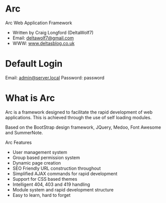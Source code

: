 Arc
=====

Arc Web Application Framework
 - Written by Craig Longford (DeltaWolf7)
 - Email: deltawolf7@gmail.com
 - WWW: www.deltasblog.co.uk

Default Login
=============

Email: admin@server.local
Password: password


What is Arc
===========

Arc is a framework designed to facilitate the rapid development of web applications. 
This is achieved through the use of self loading modules.

Based on the BootStrap design framework, JQuery, Medoo, Font Awesome and SummerNote.

Arc Features
- User management system
- Group based permission system
- Dynamic page creation
- SEO Friendly URL construction throughout
- Simplified AJAX commands for rapid development
- Support for CSS based themes
- Intelligent 404, 403 and 419 handling
- Module system and rapid development structure
- Easy to learn, hard to forget